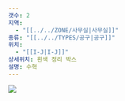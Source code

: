```yaml
---
갯수: 2
지역:
  - "[[../../ZONE/사무실|사무실]]"
종류: "[[../../TYPES/공구|공구]]"
위치:
  - "[[I-J|I-J]]"
상세위치: 흰색 정리 박스
설명: 수혁
---
```


![](http://192.168.50.22/devices/240831_IMG_0013.jpg)
